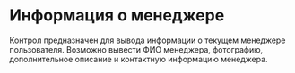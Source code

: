 ﻿---
description: 2.4.7
---
# Информация о менеджере
Контрол предназначен для вывода информации о текущем менеджере пользователя.
Возможно вывести ФИО менеджера, фотографию, дополнительное описание и контактную информацию менеджера.
